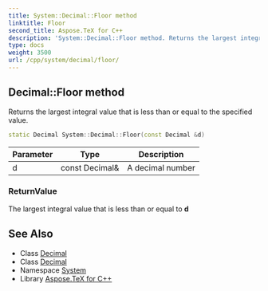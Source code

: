 ```yaml
---
title: System::Decimal::Floor method
linktitle: Floor
second_title: Aspose.TeX for C++
description: 'System::Decimal::Floor method. Returns the largest integral value that is less than or equal to the specified value in C++.'
type: docs
weight: 3500
url: /cpp/system/decimal/floor/
---
```

## Decimal::Floor method


Returns the largest integral value that is less than or equal to the specified value.

```cpp
static Decimal System::Decimal::Floor(const Decimal &d)
```


| Parameter | Type | Description |
| --- | --- | --- |
| d | const Decimal\& | A decimal number |

### ReturnValue

The largest integral value that is less than or equal to **d**

## See Also

* Class [Decimal](../)
* Class [Decimal](../)
* Namespace [System](../../)
* Library [Aspose.TeX for C++](../../../)
